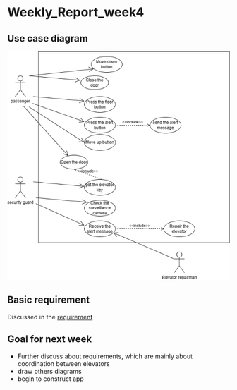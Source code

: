 # Weekly_Report_week4

## Use case diagram

![photo](../Requirement/Use_case_diagram.png)

## Basic requirement

Discussed in the [requirement](../Requirement/file/requirement.md)

## Goal for next week

- Further discuss about requirements, which are mainly about coordination between elevators
- draw others diagrams
- begin to construct app